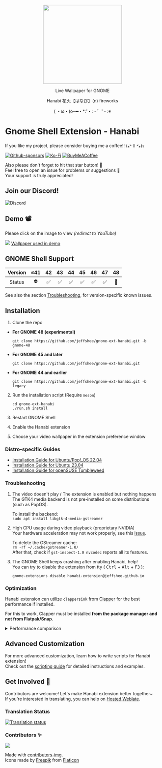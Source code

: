 <p align="center"><img src="https://raw.githubusercontent.com/jeffshee/gnome-ext-hanabi/master/res/sparkler.svg" width="256"></p>

<p align="center">Live Wallpaper for GNOME</p>  
<p align="center">Hanabi 花火【はなび】(n) fireworks</p>
<p align="center">( ・ω・)o─━・*:'・:・゜'・:※</p>

# Gnome Shell Extension - Hanabi

If you like my project, please consider buying me a coffee!! (⁎˃ ꇴ ˂⁎)ｯ

[![Github-sponsors](https://img.shields.io/badge/sponsor-30363D?style=for-the-badge&logo=GitHub-Sponsors&logoColor=#EA4AAA)](https://github.com/sponsors/jeffshee)
[![Ko-Fi](https://img.shields.io/badge/Ko--fi-F16061?style=for-the-badge&logo=ko-fi&logoColor=white)](https://ko-fi.com/jeffshee)
[![BuyMeACoffee](https://img.shields.io/badge/Buy%20Me%20a%20Coffee-ffdd00?style=for-the-badge&logo=buy-me-a-coffee&logoColor=black)](https://buymeacoffee.com/jeffshee)

Also please don't forget to hit that star button! 🌟  
Feel free to open an issue for problems or suggestions 🤗  
Your support is truly appreciated!

## Join our Discord!

[![Discord](https://img.shields.io/badge/Discord-%235865F2.svg?style=for-the-badge&logo=discord&logoColor=white)](https://discord.gg/mP7yg4gX7g)

## Demo 📽️

Please click on the image to view <i>(redirect to YouTube)</i>

[![](https://i3.ytimg.com/vi/BWjXl4h9_BA/maxresdefault.jpg)](https://www.youtube.com/watch?v=BWjXl4h9_BA)
[Wallpaper used in demo](https://www.youtube.com/watch?v=2pBj0RKN3Y8)

## GNOME Shell Support

| Version | ≤41 | 42  | 43  | 44  | 45  | 46  | 47  | 48  |
| :-----: | :-: | :-: | :-: | :-: | :-: | :-: | :-: | :-: |
| Status  | ⛔  | ✅  | ✅  | ✅  | ✅  | ✅  | ✅  | 🚧  |

See also the section [Troubleshooting](#troubleshooting), for version-specific known issues.

## Installation

1. Clone the repo

-   **For GNOME 48 (experimental)**

    ```
    git clone https://github.com/jeffshee/gnome-ext-hanabi.git -b gnome-48
    ```

-   **For GNOME 45 and later**
    ```
    git clone https://github.com/jeffshee/gnome-ext-hanabi.git
    ```
-   **For GNOME 44 and earlier**
    ```
    git clone https://github.com/jeffshee/gnome-ext-hanabi.git -b legacy
    ```

2. Run the installation script (Require `meson`)

    ```
    cd gnome-ext-hanabi
    ./run.sh install
    ```

3. Restart GNOME Shell
4. Enable the Hanabi extension
5. Choose your video wallpaper in the extension preference window

### Distro-specific Guides

-   [Installation Guide for Ubuntu/Pop!\_OS 22.04](docs/ubuntu-22-04.md)
-   [Installation Guide for Ubuntu 23.04](docs/ubuntu-23-04.md)
-   [Installation Guide for openSUSE Tumbleweed](docs/opensuse-tumbleweed.md)

### Troubleshooting

1. The video doesn't play / The extension is enabled but nothing happens  
   The GTK4 media backend is not pre-installed on some distributions (such as PopOS).

    To install the backend:  
     `sudo apt install libgtk-4-media-gstreamer`

2. High CPU usage during video playback (proprietary NVIDIA)  
   Your hardware acceleration may not work properly, see this [issue](https://gitlab.freedesktop.org/gstreamer/gst-plugins-bad/-/issues/1478).

    To delete the GStreamer cache:  
     `rm -rf ~/.cache/gstreamer-1.0/`  
     After that, check if `gst-inspect-1.0 nvcodec` reports all its features.

3. The GNOME Shell keeps crashing after enabling Hanabi, help!  
   You can try to disable the extension from tty ( <kbd>Ctrl</kbd> + <kbd>Alt</kbd> + <kbd>F3</kbd> ):
    ```
    gnome-extensions disable hanabi-extension@jeffshee.github.io
    ```

### Optimization

Hanabi extension can utilize `clappersink` from [Clapper](https://github.com/Rafostar/clapper) for the best performance if installed.

For this to work, Clapper must be installed **from the package manager and not from Flatpak/Snap**.

<details>
  <summary>Performance comparison</summary>

-   With `clappersink`
    ![](https://user-images.githubusercontent.com/25530920/190872365-f1cefa30-6e11-40e4-bf99-1b79c3790d6b.png)

-   Without `clappersink` (Using `Gtk.MediaFile` as default fallback)
    ![](https://user-images.githubusercontent.com/25530920/190872366-7fce5703-2310-4c68-81c7-f17a8a15019f.png)

</details>

## Advanced Customization

For more advanced customization, learn how to write scripts for Hanabi extension!  
Check out the [scripting guide](docs/scripting.md) for detailed instructions and examples.

## Get Involved 🚀

Contributors are welcome! Let's make Hanabi extension better together~  
If you're interested in translating, you can help on [Hosted Weblate](https://hosted.weblate.org/projects/gnome-ext-hanabi/gnome-ext-hanabi/).

### Translation Status

[![Translation status](https://hosted.weblate.org/widget/gnome-ext-hanabi/gnome-ext-hanabi/multi-auto.svg)](https://hosted.weblate.org/engage/gnome-ext-hanabi/)

### Contributors ✨

<a href="https://github.com/jeffshee/gnome-ext-hanabi/graphs/contributors">
  <img src="https://contrib.rocks/image?repo=jeffshee/gnome-ext-hanabi" />
</a>

Made with [contributors-img](https://contrib.rocks).  
Icons made by [Freepik](http://www.freepik.com/) from [Flaticon](https://www.flaticon.com)
